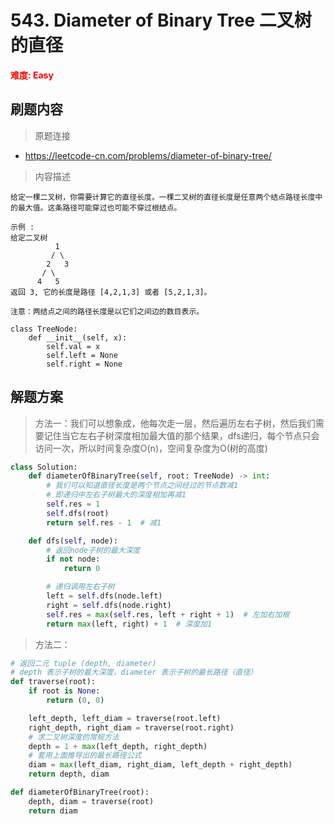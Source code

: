# 543. Diameter of Binary Tree 二叉树的直径

**<font color=red>难度: Easy</font>**

## 刷题内容

> 原题连接

* https://leetcode-cn.com/problems/diameter-of-binary-tree/

> 内容描述

```
给定一棵二叉树，你需要计算它的直径长度。一棵二叉树的直径长度是任意两个结点路径长度中的最大值。这条路径可能穿过也可能不穿过根结点。

示例 :
给定二叉树
          1
         / \
        2   3
       / \     
      4   5    
返回 3, 它的长度是路径 [4,2,1,3] 或者 [5,2,1,3]。

注意：两结点之间的路径长度是以它们之间边的数目表示。

class TreeNode:
    def __init__(self, x):
        self.val = x
        self.left = None
        self.right = None
```

## 解题方案

> 方法一：我们可以想象成，他每次走一层，然后遍历左右子树，然后我们需要记住当它左右子树深度相加最大值的那个结果，dfs递归，每个节点只会访问一次，所以时间复杂度O(n)，空间复杂度为O(树的高度)

```python
class Solution:
    def diameterOfBinaryTree(self, root: TreeNode) -> int:
        # 我们可以知道直径长度是两个节点之间经过的节点数减1
        # 即递归中左右子树最大的深度相加再减1
        self.res = 1
        self.dfs(root)
        return self.res - 1  # 减1

    def dfs(self, node):
        # 返回node子树的最大深度
        if not node:
            return 0

        # 递归调用左右子树
        left = self.dfs(node.left)
        right = self.dfs(node.right)
        self.res = max(self.res, left + right + 1)  # 左加右加根
        return max(left, right) + 1  # 深度加1
```



> 方法二：

```python
# 返回二元 tuple (depth, diameter)
# depth 表示子树的最大深度，diameter 表示子树的最长路径（直径）
def traverse(root):
    if root is None:
        return (0, 0)

    left_depth, left_diam = traverse(root.left)
    right_depth, right_diam = traverse(root.right)
    # 求二叉树深度的常规方法
    depth = 1 + max(left_depth, right_depth)
    # 套用上面推导出的最长路径公式
    diam = max(left_diam, right_diam, left_depth + right_depth)
    return depth, diam

def diameterOfBinaryTree(root):
    depth, diam = traverse(root)
    return diam
```

